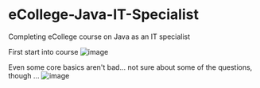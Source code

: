 # eCollege-Java-IT-Specialist
Completing eCollege course on Java as an IT specialist

First start into course
![image](https://github.com/Strawhorse/eCollege-Java-IT-Specialist/assets/47267071/cc3f57cb-4a06-4818-b67c-57ff0aaa49dc)

Even some core basics aren't bad... not sure about some of the questions, though ...
![image](https://github.com/Strawhorse/eCollege-Java-IT-Specialist/assets/47267071/5969255f-3f49-4a0e-a700-b72b29210ec1)


